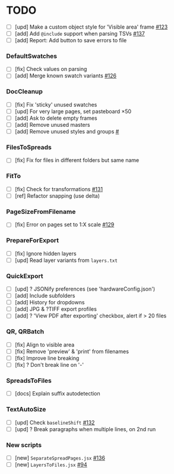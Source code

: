# TODO

- [ ] [upd] Make a custom object style for 'Visible area' frame [#123](https://github.com/pchiorean/Indentz/issues/123)
- [ ] [add] Add `@include` support when parsing TSVs [#137](https://github.com/pchiorean/Indentz/issues/137)
- [ ] [add] Report: Add button to save errors to file

### DefaultSwatches
- [ ] [fix] Check values on parsing
- [ ] [add] Merge known swatch variants [#126](https://github.com/pchiorean/Indentz/issues/126)

### DocCleanup
- [ ] [fix] Fix 'sticky' unused swatches
- [ ] [upd] For very large pages, set pasteboard ×50
- [ ] [add] Ask to delete empty frames
- [ ] [add] Remove unused masters
- [ ] [add] Remove unused styles and groups [#](https://community.adobe.com/t5/indesign/delete-unused-paragraph-styles/m-p/1089672#M165331)

### FilesToSpreads
- [ ] [fix] Fix for files in different folders but same name

### FitTo
- [ ] [fix] Check for transformations [#131](https://github.com/pchiorean/Indentz/issues/131) <!-- ItemTransform = [1 0 0 1 0 0] -->
- [ ] [ref] Refactor snapping (use delta)

### PageSizeFromFilename
- [ ] [fix] Error on pages set to 1:X scale [#129](https://github.com/pchiorean/Indentz/issues/129)

### PrepareForExport
- [ ] [fix] Ignore hidden layers
- [ ] [upd] Read layer variants from `layers.txt`

### QuickExport
- [ ] [upd] ? JSONify preferences (see 'hardwareConfig.json')
- [ ] [add] Include subfolders
- [ ] [add] History for dropdowns
- [ ] [add] JPG & ?TIFF export profiles
- [ ] [add] ? 'View PDF after exporting' checkbox, alert if > 20 files

### QR, QRBatch
- [ ] [fix] Align to visible area
- [ ] [fix] Remove 'preview' & 'print' from filenames
- [ ] [fix] Improve line breaking
- [ ] [fix] ? Don't break line on '-'

### SpreadsToFiles
- [ ] [docs] Explain suffix autodetection

### TextAutoSize
- [ ] [upd] Check `baselineShift` [#132](https://github.com/pchiorean/Indentz/issues/132)
- [ ] [upd] ? Break paragraphs when multiple lines, on 2nd run

### New scripts
- [ ] [new] `SeparateSpreadPages.jsx` [#136](https://github.com/pchiorean/Indentz/issues/136)
- [ ] [new] `LayersToFiles.jsx` [#94](https://github.com/pchiorean/Indentz/issues/94)
